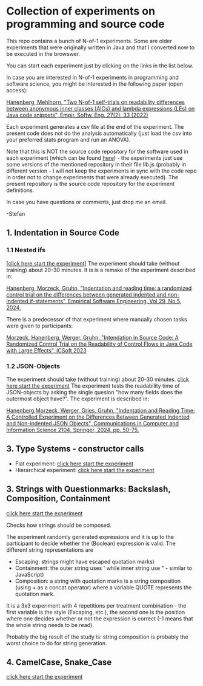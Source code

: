 # Collection of experiments on programming and source code

This repo contains a bunch of N-of-1 experiments. Some are older experiments that were originally written in Java and that I converted now to be executed in the browswer. 

You can start each experiment just by clicking on the links in the list below.

In case you are interested in N-of-1 experiments in programming and software science, you might be interested in the following paper (open access):

[Hanenberg, Mehlhorn, "Two N-of-1 self-trials on readability differences between anonymous inner classes (AICs) and lambda expressions (LEs) on Java code snippets", Empir. Softw. Eng. 27(2): 33 (2022)](https://doi.org/10.1007/s10664-021-10077-3)

Each experiment generates a csv file at the end of the experiment. The present code does not do the analysis automatically (just load the csv into your preferred stats program and run an ANOVA).


Note that this is NOT the source code repository for the software used in each experiment (which can be found [here](https://github.com/shanenbe/N-of-1-Experimentation)) - the experiments 
just use some versions of the mentioned repository in their file lib.js (probably in different version - I will not keep the experiments in sync with the code repo in order not to change experiments that were already executed). The present repository is the source code repository for the experiment definitions.

In case you have questions or comments, just drop me an email.

-Stefan


## 1. Indentation in Source Code 
### 1.1 Nested ifs
[[click here start the experiment]](https://htmlpreview.github.io/?https://raw.githubusercontent.com/shanenbe/Experiments/main/2023_Indentation/index.html) The experiment should take (without training) about 20-30 minutes. 
It is is a remake of the experiment described in:

[Hanenberg, Morzeck, Gruhn, "Indentation and reading time: a randomized control trial on the differences between generated indented and non-indented if-statements", Empirical Software Engineering, Vol 29, No 5, 2024.](https://doi.org/10.1007/s10664-024-10531-y)

There is a predecessor of that experiment where manually chosen tasks were given to participants: 

[Morzeck, Hanenberg, Werger, Gruhn, "Intendation in Source Code: A Randomized Control Trial on the Readability of Control Flows in Java Code with Large Effects", ICSoft 2023](https://doi.org/10.5220/0012087500003538)

### 1.2 JSON-Objects
The experiment should take (without training) about 20-30 minutes. [click here start the experiment](https://htmlpreview.github.io/?https://raw.githubusercontent.com/shanenbe/Experiments/main/2023_Indentation_JSON/index.html) 
The experiment tests the readability time of JSON-objects by asking the single quesion "how many fields does the outermost object have?". The experiment is described in:

[Hanenberg,Morzeck, Werger, Gries, Gruhn, "Indentation and Reading Time: A Controlled Experiment on the Differences Between Generated Indented and Non-indented JSON Objects", Communications in Computer and Information Science 2104, Springer, 2024, pp. 50-75.](https://doi.org/10.1007/978-3-031-61753-9_4)

## 3. Type Systems - constructor calls
- Flat experiment: [click here start the experiment](https://htmlpreview.github.io/?https://raw.githubusercontent.com/shanenbe/Experiments/main/2024_TypeSystems_ConstructorCall_Flat/index.html)
- Hierarchical experiment: [click here start the experiment](https://htmlpreview.github.io/?https://raw.githubusercontent.com/shanenbe/Experiments/main/2024_TypeSystems_ConstructorCall/index.html)


## 3. Strings with Questionmarks: Backslash, Composition, Containment
[click here start the experiment](https://htmlpreview.github.io/?https://raw.githubusercontent.com/shanenbe/Experiments/main/2023_String_Expressions_Escaping_vs_NonSingleLiteral_vs_Composition/index.html)

Checks how strings should be composed. 

The experiment randomly generated expressions and it is up to the participant to decide whether the (Boolean) expression is valid.
The different string representations are
  - Escaping: strings might have escaped quotation marks)
  - Containment: the outer string uses ' while inner string use " - similar to JavaScript)
  - Composition: a string with quotation marks is a string composition (using + as a concat operator) where a variable QUOTE represents the quotation mark.

It is a 3x3 experiment with 4 repetitions per treatment combination - the first variable is the style (Excaping, etc.), the second one is the position where one decides whether or not the expression is correct (-1 means that the whole string needs to be read).

Probably the big result of the study is: string composition is probably the worst choice to do for string generation.

## 4. CamelCase, Snake_Case
[click here start the experiment](https://htmlpreview.github.io/?https://raw.githubusercontent.com/shanenbe/Experiments/main/2024_CamelCase_Underscore/index.html)
